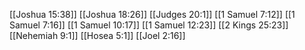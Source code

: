 [[Joshua 15:38]]
[[Joshua 18:26]]
[[Judges 20:1]]
[[1 Samuel 7:12]]
[[1 Samuel 7:16]]
[[1 Samuel 10:17]]
[[1 Samuel 12:23]]
[[2 Kings 25:23]]
[[Nehemiah 9:1]]
[[Hosea 5:1]]
[[Joel 2:16]]
